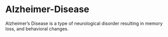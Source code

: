 # Alzheimer-Disease
Alzheimer’s Disease is a type of neurological disorder resulting in memory loss, and behavioral changes.
